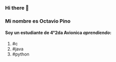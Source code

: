 ### Hi there 👋
### Mi nombre es Octavio Pino
 
 #### Soy un estudiante de 4°2da Avionica  _*aprendiendo*_:
 1. #c
 2. #java 
 3. #python
 

 
<!--
**OctaPin/Octapin** is a ✨ _special_ ✨ repository because its `README.md` (this file) appears on your GitHub profile.

Here are some ideas to get you started:

- 🔭 I’m currently working on ...
- 🌱 I’m currently learning ...
- 👯 I’m looking to collaborate on ...
- 🤔 I’m looking for help with ...
- 💬 Ask me about ...
- 📫 How to reach me: ...
- 😄 Pronouns: ...
- ⚡ Fun fact: ...
-->

